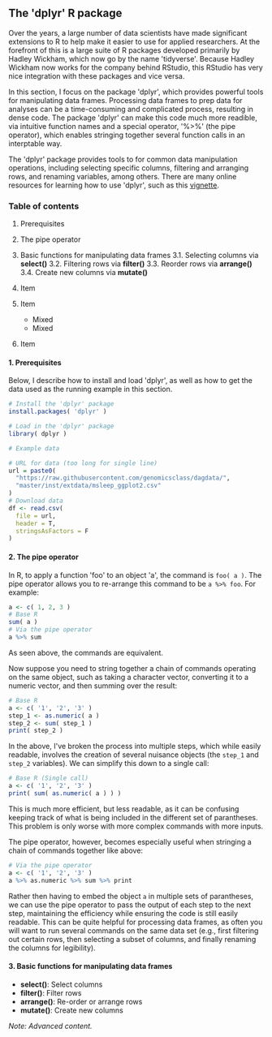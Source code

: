 ## The 'dplyr' R package

Over the years, a large number of data scientists have made significant extensions to R to help make it easier to use for applied researchers. At the forefront of this is a large suite of R packages developed primarily by Hadley Wickham, which now go by the name 'tidyverse'. Because Hadley Wickham now works for the company behind RStudio, this RStudio has very nice integration with these packages and vice versa.

In this section, I focus on the package 'dplyr', which provides powerful tools for manipulating data frames. Processing data frames to prep data for analyses can be a time-consuming and complicated process, resulting in dense code. The package 'dplyr' can make this code much more readible, via intuitive function names and a special operator, '%>%' (the pipe operator), which enables stringing together several function calls in an interptable way.

The 'dplyr' package provides tools to for common data manipulation operations, including selecting specific columns, filtering and arranging rows, and renaming variables, among others. There are many online resources for learning how to use 'dplyr', such as this  [vignette](https://cran.r-project.org/web/packages/dplyr/vignettes/dplyr.html).

### Table of contents
1. Prerequisites
2. The pipe operator
3. Basic functions for manipulating data frames
  3.1. Selecting columns via __select()__
  3.2. Filtering rows via __filter()__
  3.3. Reorder rows via __arrange()__
  3.4. Create new columns via __mutate()__

1. Item
2. Item
   * Mixed
   * Mixed  
3. Item

#### 1. Prerequisites

Below, I describe how to install and load 'dplyr', as well as how to get the data used as the running example in this section. 

```R
# Install the 'dplyr' package
install.packages( 'dplyr' )

# Load in the 'dplyr' package
library( dplyr )

# Example data

# URL for data (too long for single line)
url = paste0( 
  "https://raw.githubusercontent.com/genomicsclass/dagdata/",
  "master/inst/extdata/msleep_ggplot2.csv"
)
# Download data
df <- read.csv(
  file = url,
  header = T,
  stringsAsFactors = F
)
```

#### 2. The pipe operator

In R, to apply a function 'foo' to an object 'a', the command is `foo( a )`. The pipe operator allows you to re-arrange this command to be `a %>% foo`. For example:
```R
a <- c( 1, 2, 3 )
# Base R
sum( a )
# Via the pipe operator
a %>% sum
```
As seen above, the commands are equivalent.

Now suppose you need to string together a chain of commands operating on the same object, such as taking a character vector, converting it to a numeric vector, and then summing over the result:
```R
# Base R
a <- c( '1', '2', '3' )
step_1 <- as.numeric( a )
step_2 <- sum( step_1 )
print( step_2 )
```
In the above, I've broken the process into multiple steps, which while easily readable, involves the creation of several nuisance objects (the `step_1` and `step_2` variables). We can simplify this down to a single call:
```R
# Base R (Single call)
a <- c( '1', '2', '3' )
print( sum( as.numeric( a ) ) )
```
This is much more efficient, but less readable, as it can be confusing keeping track of what is being included in the different set of parantheses. This problem is only worse with more complex commands with more inputs.

The pipe operator, however, becomes especially useful when stringing a chain of commands together like above:
```R
# Via the pipe operator
a <- c( '1', '2', '3' )
a %>% as.numeric %>% sum %>% print
```
Rather then having to embed the object `a` in multiple sets of parantheses, we can use the pipe operator to pass the output of each step to the next step, maintaining the efficiency while ensuring the code is still easily readable. This can be quite helpful for processing data frames, as often you will want to run several commands on the same data set (e.g., first filtering out certain rows, then selecting a subset of columns, and finally renaming the columns for legibility).

#### 3. Basic functions for manipulating data frames

* __select()__: Select columns
* __filter()__: Filter rows
* __arrange()__: Re-order or arrange rows
* __mutate()__: Create new columns

*Note: Advanced content.*


